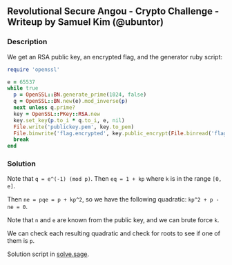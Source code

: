 ## Revolutional Secure Angou - Crypto Challenge - Writeup by Samuel Kim (@ubuntor)

### Description

We get an RSA public key, an encrypted flag, and the generator ruby script:

```ruby
require 'openssl'

e = 65537
while true
  p = OpenSSL::BN.generate_prime(1024, false)
  q = OpenSSL::BN.new(e).mod_inverse(p)
  next unless q.prime?
  key = OpenSSL::PKey::RSA.new
  key.set_key(p.to_i * q.to_i, e, nil)
  File.write('publickey.pem', key.to_pem)
  File.binwrite('flag.encrypted', key.public_encrypt(File.binread('flag')))
  break
end
```

### Solution

Note that `q = e^(-1) (mod p)`. Then `eq = 1 + kp` where `k` is in the range `[0, e]`.

Then `ne = pqe = p + kp^2`, so we have the following quadratic: `kp^2 + p - ne = 0`.

Note that `n` and `e` are known from the public key, and we can brute force `k`.

We can check each resulting quadratic and check for roots to see if one of them is `p`.

Solution script in [solve.sage](solve.sage).
